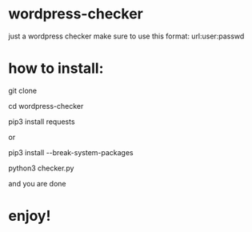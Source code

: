 # wordpress-checker
just a wordpress checker make sure to use this format: url:user:passwd
# how to install:
git clone

cd wordpress-checker

pip3 install requests

or

pip3 install --break-system-packages

python3 checker.py

and you are done

# enjoy!
